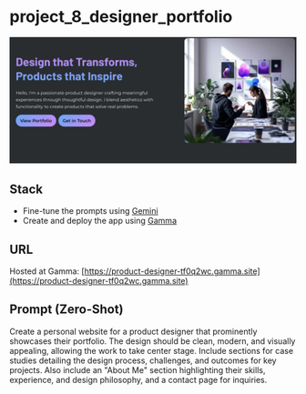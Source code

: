 # project_8_designer_portfolio

![](./img/designer_portfolio.jpg)

## Stack

- Fine-tune the prompts using [Gemini](https://gemini.google.com)
- Create and deploy the app using [Gamma](https://gamma.app)

## URL

Hosted at Gamma: [https://product-designer-tf0q2wc.gamma.site](https://product-designer-tf0q2wc.gamma.site)

## Prompt (Zero-Shot)

Create a personal website for a product designer that prominently showcases their portfolio. The design should be clean, modern, and visually appealing, allowing the work to take center stage. Include sections for case studies detailing the design process, challenges, and outcomes for key projects. Also include an "About Me" section highlighting their skills, experience, and design philosophy, and a contact page for inquiries.
